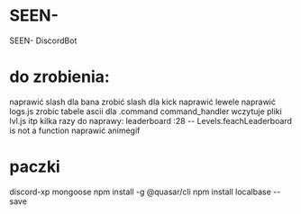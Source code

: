 # SEEN-
 SEEN- DiscordBot

# do zrobienia:
naprawić slash dla bana
zrobić slash dla kick
naprawić lewele
naprawić logs.js
zrobic tabele ascii dla .command
command_handler wczytuje pliki lvl.js itp kilka razy
do naprawy: leaderboard :28 -- Levels.feachLeaderboard is not a function
naprawić animegif

# paczki
discord-xp
mongoose
npm install -g @quasar/cli
npm install localbase --save